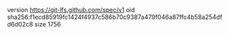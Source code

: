 version https://git-lfs.github.com/spec/v1
oid sha256:f1ecd85919fc1424f4937c586b70c9387a479f046a87ffc4b58a254dfd6d02c8
size 1756

